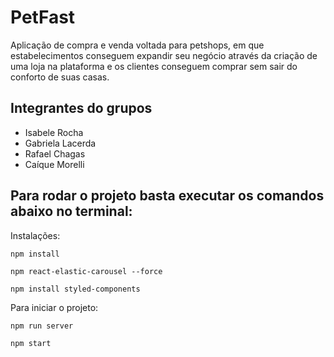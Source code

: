 # PetFast

Aplicação de compra e venda voltada para petshops, em que estabelecimentos conseguem expandir seu negócio através da criação de uma loja na plataforma e os clientes conseguem comprar sem sair do conforto de suas casas. 

## Integrantes do grupos
- Isabele Rocha
- Gabriela Lacerda
- Rafael Chagas
- Caíque Morelli

## Para rodar o projeto basta executar os comandos abaixo no terminal:

Instalações: 

``` npm install ```

``` npm react-elastic-carousel --force ```

``` npm install styled-components ```

Para iniciar o projeto:

``` npm run server ```

``` npm start ```
